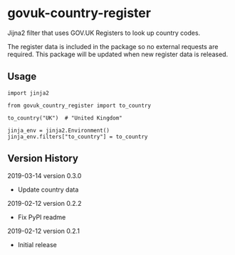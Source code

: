 # govuk-country-register

Jijna2 filter that uses GOV.UK Registers to look up country codes.

The register data is included in the package so no external requests are required.
This package will be updated when new register data is released.

## Usage

```
import jinja2

from govuk_country_register import to_country

to_country("UK")  # "United Kingdom"

jinja_env = jinja2.Environment()
jinja_env.filters["to_country"] = to_country
```

## Version History

2019-03-14 version 0.3.0

- Update country data

2019-02-12 version 0.2.2

- Fix PyPI readme

2019-02-12 version 0.2.1

- Initial release
